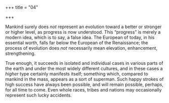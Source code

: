 +++
title = "04"

+++

Mankind surely does *not* represent an evolution toward a better or stronger or higher level, as progress is now understood. This “progress” is merely a modern idea, which is to say, a false idea. The European of today, in his essential worth, falls far below the European of the Renaissance; the process of evolution does *not* necessarily mean elevation, enhancement, strengthening.

True enough, it succeeds in isolated and individual cases in various parts of the earth and under the most widely different cultures, and in these cases a *higher* type certainly manifests itself; something which, compared to mankind in the mass, appears as a sort of superman. Such happy strokes of high success have always been possible, and will remain possible, perhaps, for all time to come. Even whole races, tribes and nations may occasionally represent such lucky accidents.
